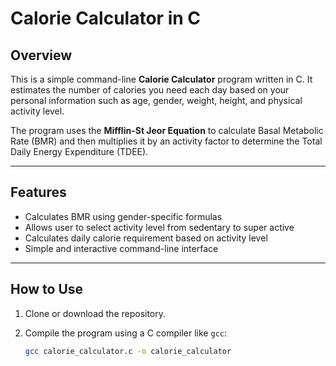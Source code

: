 # Calorie Calculator in C

## Overview
This is a simple command-line **Calorie Calculator** program written in C. It estimates the number of calories you need each day based on your personal information such as age, gender, weight, height, and physical activity level.

The program uses the **Mifflin-St Jeor Equation** to calculate Basal Metabolic Rate (BMR) and then multiplies it by an activity factor to determine the Total Daily Energy Expenditure (TDEE).

---

## Features
- Calculates BMR using gender-specific formulas
- Allows user to select activity level from sedentary to super active
- Calculates daily calorie requirement based on activity level
- Simple and interactive command-line interface

---

## How to Use
1. Clone or download the repository.
2. Compile the program using a C compiler like `gcc`:

   ```bash
   gcc calorie_calculator.c -o calorie_calculator
